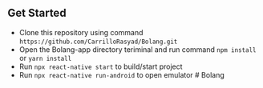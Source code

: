 ## Get Started

- Clone this repository using command `https://github.com/CarrilloRasyad/Bolang.git`
- Open the Bolang-app directory teriminal and run command `npm install` or `yarn install`
- Run `npx react-native start` to build/start project
- Run `npx react-native run-android` to open emulator
#   B o l a n g 
 
 
